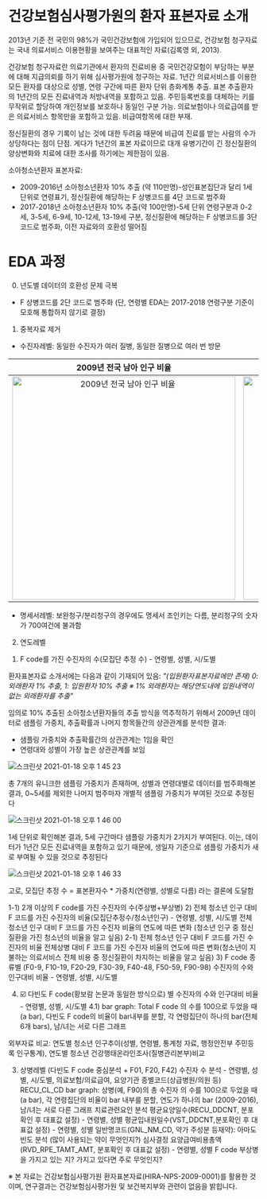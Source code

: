 
# 건강보험심사평가원의 환자 표본자료 소개
2013년 기준 전 국민의 98%가 국민건강보험에 가입되어 있으므로, 건강보험 청구자료는 국내 의료서비스 이용현황을 보여주는 대표적인 자료(김록영 외, 2013).

건강보험 청구자료란 의료기관에서 환자의 진료비용 중 국민건강모험이 부담하는 부분에 대해 지급의뢰를 하기 위해 심사평가원에 청구하는 자료.
1년간 의료서비스를 이용한 모든 환자를 대상으로 성별, 연령 구간에 따른 환자 단위 층화계통 추출. 표본 추출환자의 1년간의 모든 진료내역과 처방내역을 포함하고 있음.
주민등록번호를 대체하는 키를 무작위로 할당하여 개인정보를 보호하나 동일인 구분 가능.
의료보험이나 의료급여를 받은 의료서비스 항목만을 포함하고 있음. 비급여항목에 대한 부재.

정신질환의 경우 기록이 남는 것에 대한 두려움 때문에 비급여 진료를 받는 사람의 수가 상당하다는 점이 단점. 게다가 1년간의 표본 자료이므로 대개 유병기간이 긴 정신질환의 양상변화와 치료에 대한 조사를 하기에는 제한점이 있음.

소아청소년환자 표본자료: 
- 2009-2016년 소아청소년환자 10% 추출 (약 110만명)-성인표본집단과 달리 1세 단위로 연령표기, 정신질환에 해당하는 F 상병코드를 4단 코드로 범주화 
- 2017-2018년 소아청소년환자 10% 추출(약 100만명)-5세 단위 연령구분과 0-2세, 3-5세, 6-9세, 10-12세, 13-19세 구분, 정신질환에 해당하는 F 상병코드를 3단 코드로 범주화, 이전 자료와의 호환성 떨어짐 

# EDA 과정
0. 년도별 데이터의 호환성 문제 극복
- F 상병코드를 2단 코드로 범주화 (단, 연령별 EDA는 2017-2018 연령구분 기준이 모호해 통합하지 않기로 결정)

1. 중복자료 제거
- 수진자레벨: 동일한 수진자가 여러 질병, 동일한 질병으로 여러 번 방문

2009년 전국 남아 인구 비율            |  2009 연령군별 남아 진료건수         |  2009년 연령군별 남아 수진자 비율
:-------------------------:|:-------------------------:|:-------------------------:
<img width="449" alt="2009년 전국 남아 인구 비율" src="https://user-images.githubusercontent.com/68261338/104873924-ff687600-5994-11eb-8227-660d81506c03.png">  |  <img width="449" alt="2009 연령군별 남아 진료건수" src="https://user-images.githubusercontent.com/68261338/104873920-fc6d8580-5994-11eb-8e16-c7c1640c9768.png"> | <img width="449" alt="2009년 연령군별 남아 수진자 비율" src="https://user-images.githubusercontent.com/68261338/104873923-fe374900-5994-11eb-8de3-4063889c22ca.png">

- 명세서레벨: 보완청구/분리청구의 경우에도 명세서 조인키는 다름, 분리청구의 숫자가 700여건에 불과함

2. 연도레벨
  1) F code를 가진 수진자의 수(모집단 추정 수) - 연령별, 성별, 시/도별

  환자표본자료 소개서에는 다음과 같이 기재되어 있음:
  *"(입원환자표본자료에만 존재) 0: 외래환자 1% 추출, 1: 입원환자 10% 추출 ※ 1% 외래환자는 해당연도내에 입원내역이 없는 외래환자를 추출"*

  임의로 10% 추출된 소아청소년환자들의 추출 방식을 역추적하기 위해서 2009년 데이터로 샘플링 가중치, 추출확률과 나머지 항목들간의 상관관계를 분석한 결과:
  - 샘플링 가중치와 추출확률간의 상관관계는 1임을 확인
  - 연령대와 성별이 가장 높은 상관관계를 보임

  ![스크린샷 2021-01-18 오후 1 45 23](https://user-images.githubusercontent.com/68261338/104874191-a64d1200-5995-11eb-96b5-acd18b4384c3.png)

  총 7개의 유니크한 샘플링 가중치가 존재하며, 성별과 연령대별로 데이터를 범주화해본 결과, 0~5세를 제외한 나머지 범주마자 개별적 샘플링 가중치가 부여된 것으로 추정된다

  ![스크린샷 2021-01-18 오후 1 46 00](https://user-images.githubusercontent.com/68261338/104873951-1313dc80-5995-11eb-8120-956ef6150b0b.png)

  1세 단위로 확인해본 결과, 5세 구간마다 샘플링 가중치가 2가지가 부여된다. 이는, 데이터가 1년간 모든 진료내역을 포함하고 있기 때문에, 생일자 기준으로 샘플링 가중치가 새로 부여될 수 있을 것으로 추정된다

  ![스크린샷 2021-01-18 오후 1 46 33](https://user-images.githubusercontent.com/68261338/104873953-13ac7300-5995-11eb-9a10-88d374f5a87c.png)

  고로, 모집단 추정 수 = 표본환자수 * 가중치(연령별, 성별로 다름) 라는 결론에 도달함

  1-1) 2개 이상의 F code를 가진 수진자의 수(주상병+부상병)
  2) 전체 청소년 인구 대비 F 코드를 가진 수진자의 비율(모집단추정수/청소년인구)  - 연령별, 성별, 시/도별
  전체 청소년 인구 대비 F 코드를 가진 수진자 비율의 연도에 따른 변화 (청소년 인구 중 정신질환을 가진 청소년의 비율을 알고 싶음)
  2-1) 전체 청소년 인구 대비 F 코드를 가진 수진자의 비율
  전체상병 대비 F 코드를 가진 수진자 비율의 연도에 따른 변화(청소년이 지불하는 의료서비스 전체 비용 중 정신질환이 차지하는 비율을 알고 싶음) 3) F code 종류별 (F0-9,  F10-19, F20-29, F30-39, F40-48, F50-59, F90-98) 수진자의 수와 인구대비 비율 - 연령별, 성별, 시/도별

 4) ☑️ 다빈도 F code(황보람 논문과 동일한 방식으로) 별 수진자의 수와 인구대비 비율 - 연령별, 성별, 시/도별
4.1) bar graph: Total F code 의 수를 100으로 두었을 때(a bar), 다빈도 F code의 비율이 bar내부를 분할, 각 연령집단이 하나의 bar(전체 6개 bars), 남/녀는 서로 다른 그래프
	
외부자료 비교: 연도별 청소년 인구추이(성별, 연령별, 통계청 자료, 행정안전부 주민등록 인구통계), 연도별 청소년 건강행태온라인조사(질병관리본부)비교

3. 상병레벨 (다빈도 F code 중심분석 + F01, F20, F42)
수진자 수 분석 - 연령별, 성별, 시/도별, 의료보험/의료급여, 요양기관 종별코드(상급병원/의원 등) RECU_CL_CD
bar graph: 상병(예, F90)의 총 수진자 의 수를 100으로 두었을 때(a bar), 각 연령집단의 비율이 bar 내부를 분할, 연도가 하나의 bar (2009-2016), 남/녀는 서로 다른 그래프
치료관련요인 분석
평균요양일수(RECU_DDCNT, 분포확인 후 대표값 설정) - 연령별, 성별
평균입내원일수(VST_DDCNT,분포확인 후 대표값 설정) - 연령별, 성별
일반명코드(GNL_NM_CD, 약가 주성분 등재약): 아마도 빈도 분석 (많이 사용되는 약이 무엇인지?)
심사결정 요양급여비용총액(RVD_RPE_TAMT_AMT, 분포확인 후 대표값 설정) - 연령별, 성별
F code 부상병을 가지고 있는 지? 가지고 있다면 주로 무엇인지?









※ 본 자료는 건강보험심사평가원 환자표본자료(HIRA-NPS-2009-0001)를 활용한 것이며, 연구결과는 건강보험심사평가원 및 보건복지부와 관련이 없음을 밝힙니다.
